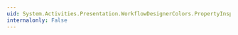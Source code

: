 ```yaml
---
uid: System.Activities.Presentation.WorkflowDesignerColors.PropertyInspectorPopupBrushKey
internalonly: False
---
```

